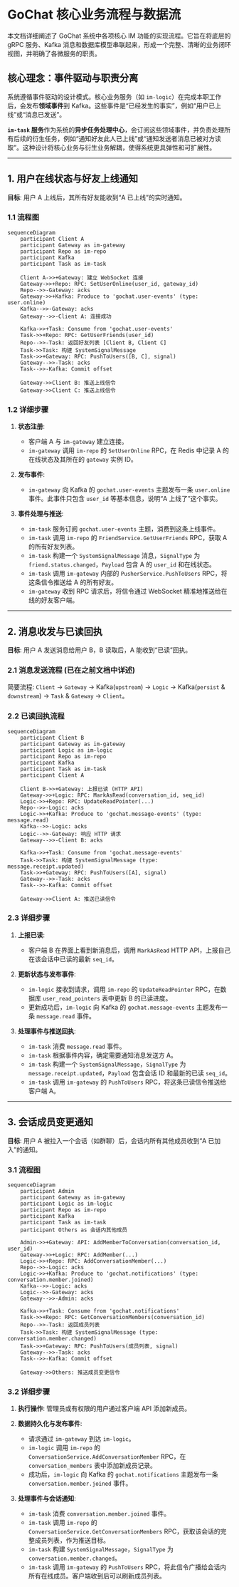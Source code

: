 # GoChat 核心业务流程与数据流

本文档详细阐述了 GoChat 系统中各项核心 IM 功能的实现流程。它旨在将底层的 gRPC 服务、Kafka 消息和数据库模型串联起来，形成一个完整、清晰的业务闭环视图，并明确了各微服务的职责。

## 核心理念：事件驱动与职责分离

系统遵循事件驱动的设计模式。核心业务服务（如 `im-logic`）在完成本职工作后，会发布**领域事件**到 Kafka。这些事件是“已经发生的事实”，例如“用户已上线”或“消息已发送”。

**`im-task` 服务**作为系统的**异步任务处理中心**，会订阅这些领域事件，并负责处理所有后续的衍生任务，例如“通知好友此人已上线”或“通知发送者消息已被对方读取”。这种设计将核心业务与衍生业务解耦，使得系统更具弹性和可扩展性。

---

## 1. 用户在线状态与好友上线通知

**目标**: 用户 A 上线后，其所有好友能收到“A 已上线”的实时通知。

### 1.1 流程图

```mermaid
sequenceDiagram
    participant Client A
    participant Gateway as im-gateway
    participant Repo as im-repo
    participant Kafka
    participant Task as im-task

    Client A->>+Gateway: 建立 WebSocket 连接
    Gateway->>+Repo: RPC: SetUserOnline(user_id, gateway_id)
    Repo-->>-Gateway: acks
    Gateway->>+Kafka: Produce to 'gochat.user-events' (type: user.online)
    Kafka-->>-Gateway: acks
    Gateway-->>-Client A: 连接成功

    Kafka->>+Task: Consume from 'gochat.user-events'
    Task->>+Repo: RPC: GetUserFriends(user_id)
    Repo-->>-Task: 返回好友列表 [Client B, Client C]
    Task->>Task: 构建 SystemSignalMessage
    Task->>+Gateway: RPC: PushToUsers([B, C], signal)
    Gateway-->>-Task: acks
    Task-->>-Kafka: Commit offset

    Gateway->>Client B: 推送上线信令
    Gateway->>Client C: 推送上线信令
```

### 1.2 详细步骤

1.  **状态注册**:
    *   客户端 A 与 `im-gateway` 建立连接。
    *   `im-gateway` 调用 `im-repo` 的 `SetUserOnline` RPC，在 Redis 中记录 A 的在线状态及其所在的 `gateway` 实例 ID。

2.  **发布事件**:
    *   `im-gateway` 向 Kafka 的 `gochat.user-events` 主题发布一条 `user.online` 事件。此事件只包含 `user_id` 等基本信息，说明“A 上线了”这个事实。

3.  **事件处理与推送**:
    *   `im-task` 服务订阅 `gochat.user-events` 主题，消费到这条上线事件。
    *   `im-task` 调用 `im-repo` 的 `FriendService.GetUserFriends` RPC，获取 A 的所有好友列表。
    *   `im-task` 构建一个 `SystemSignalMessage` 消息，`SignalType` 为 `friend.status.changed`，`Payload` 包含 A 的 `user_id` 和在线状态。
    *   `im-task` 调用 `im-gateway` 内部的 `PusherService.PushToUsers` RPC，将这条信令推送给 A 的所有好友。
    *   `im-gateway` 收到 RPC 请求后，将信令通过 WebSocket 精准地推送给在线的好友客户端。

---

## 2. 消息收发与已读回执

**目标**: 用户 A 发送消息给用户 B，B 读取后，A 能收到“已读”回执。

### 2.1 消息发送流程 (已在之前文档中详述)

简要流程: `Client` -> `Gateway` -> Kafka(`upstream`) -> `Logic` -> Kafka(`persist` & `downstream`) -> `Task` & `Gateway` -> `Client`。

### 2.2 已读回执流程

```mermaid
sequenceDiagram
    participant Client B
    participant Gateway as im-gateway
    participant Logic as im-logic
    participant Repo as im-repo
    participant Kafka
    participant Task as im-task
    participant Client A

    Client B->>+Gateway: 上报已读 (HTTP API)
    Gateway->>+Logic: RPC: MarkAsRead(conversation_id, seq_id)
    Logic->>+Repo: RPC: UpdateReadPointer(...)
    Repo-->>-Logic: acks
    Logic->>+Kafka: Produce to 'gochat.message-events' (type: message.read)
    Kafka-->>-Logic: acks
    Logic-->>-Gateway: 响应 HTTP 请求
    Gateway-->>-Client B: acks

    Kafka->>+Task: Consume from 'gochat.message-events'
    Task->>Task: 构建 SystemSignalMessage (type: message.receipt.updated)
    Task->>+Gateway: RPC: PushToUsers([A], signal)
    Gateway-->>-Task: acks
    Task-->>-Kafka: Commit offset

    Gateway->>Client A: 推送已读信令
```

### 2.3 详细步骤

1.  **上报已读**:
    *   客户端 B 在界面上看到新消息后，调用 `MarkAsRead` HTTP API，上报自己在该会话中已读的最新 `seq_id`。

2.  **更新状态与发布事件**:
    *   `im-logic` 接收到请求，调用 `im-repo` 的 `UpdateReadPointer` RPC，在数据库 `user_read_pointers` 表中更新 B 的已读进度。
    *   更新成功后，`im-logic` 向 Kafka 的 `gochat.message-events` 主题发布一条 `message.read` 事件。

3.  **处理事件与推送回执**:
    *   `im-task` 消费 `message.read` 事件。
    *   `im-task` 根据事件内容，确定需要通知消息发送方 A。
    *   `im-task` 构建一个 `SystemSignalMessage`，`SignalType` 为 `message.receipt.updated`，`Payload` 包含会话 ID 和最新的已读 `seq_id`。
    *   `im-task` 调用 `im-gateway` 的 `PushToUsers` RPC，将这条已读信令推送给客户端 A。

---

## 3. 会话成员变更通知

**目标**: 用户 A 被拉入一个会话（如群聊）后，会话内所有其他成员收到“A 已加入”的通知。

### 3.1 流程图

```mermaid
sequenceDiagram
    participant Admin
    participant Gateway as im-gateway
    participant Logic as im-logic
    participant Repo as im-repo
    participant Kafka
    participant Task as im-task
    participant Others as 会话内其他成员

    Admin->>+Gateway: API: AddMemberToConversation(conversation_id, user_id)
    Gateway->>+Logic: RPC: AddMember(...)
    Logic->>+Repo: RPC: AddConversationMember(...)
    Repo-->>-Logic: acks
    Logic->>+Kafka: Produce to 'gochat.notifications' (type: conversation.member.joined)
    Kafka-->>-Logic: acks
    Logic-->>-Gateway: acks
    Gateway-->>-Admin: acks

    Kafka->>+Task: Consume from 'gochat.notifications'
    Task->>+Repo: RPC: GetConversationMembers(conversation_id)
    Repo-->>-Task: 返回成员列表
    Task->>Task: 构建 SystemSignalMessage (type: conversation.member.changed)
    Task->>+Gateway: RPC: PushToUsers(成员列表, signal)
    Gateway-->>-Task: acks
    Task-->>-Kafka: Commit offset

    Gateway->>Others: 推送成员变更信令
```

### 3.2 详细步骤

1.  **执行操作**: 管理员或有权限的用户通过客户端 API 添加新成员。
2.  **数据持久化与发布事件**:
    *   请求通过 `im-gateway` 到达 `im-logic`。
    *   `im-logic` 调用 `im-repo` 的 `ConversationService.AddConversationMember` RPC，在 `conversation_members` 表中添加新成员记录。
    *   成功后，`im-logic` 向 Kafka 的 `gochat.notifications` 主题发布一条 `conversation.member.joined` 事件。

3.  **处理事件与会话通知**:
    *   `im-task` 消费 `conversation.member.joined` 事件。
    *   `im-task` 调用 `im-repo` 的 `ConversationService.GetConversationMembers` RPC，获取该会话的完整成员列表，作为推送目标。
    *   `im-task` 构建 `SystemSignalMessage`，`SignalType` 为 `conversation.member.changed`。
    *   `im-task` 调用 `im-gateway` 的 `PushToUsers` RPC，将此信令广播给会话内所有在线成员。客户端收到后可以刷新成员列表。